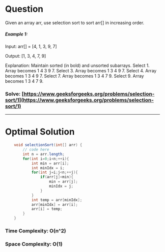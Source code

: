 # Question

Given an array arr, use selection sort to sort arr[] in increasing order.
 

##### Example 1:

Input: arr[] = [4, 1, 3, 9, 7]

Output: [1, 3, 4, 7, 9]

Explanation: Maintain sorted (in bold) and unsorted subarrays. Select 1. Array becomes 1 4 3 9 7. Select 3. Array becomes 1 3 4 9 7. Select 4. Array becomes 1 3 4 9 7. Select 7. Array becomes 1 3 4 7 9. Select 9. Array becomes 1 3 4 7 9.

### Solve: [https://www.geeksforgeeks.org/problems/selection-sort/1](https://www.geeksforgeeks.org/problems/selection-sort/1)

***

# Optimal Solution

``` java
    void selectionSort(int[] arr) {
        // code here
        int n = arr.length;
        for(int i=0;i<n;++i){
            int min = arr[i];
            int minIdx = i;
            for(int j=i;j<n;++j){
                if(arr[j]<min){
                    min = arr[j];
                    minIdx = j;
                }
            }
            int temp = arr[minIdx];
            arr[minIdx] = arr[i];
            arr[i] = temp;
        }
    }
```

### Time Complexity: O(n^2)
### Space Complexity: O(1)
